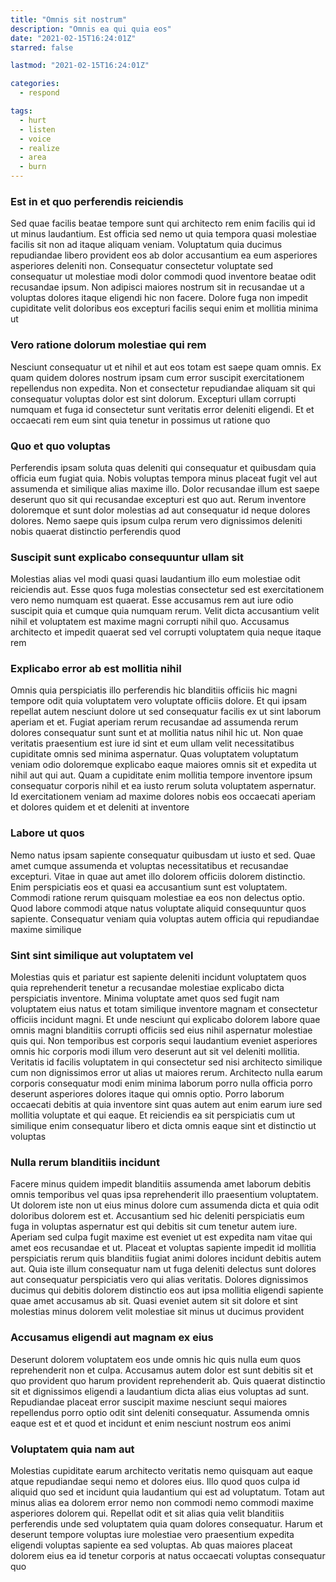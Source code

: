 ```yaml
---
title: "Omnis sit nostrum"
description: "Omnis ea qui quia eos"
date: "2021-02-15T16:24:01Z"
starred: false

lastmod: "2021-02-15T16:24:01Z"

categories:
  - respond

tags:
  - hurt
  - listen
  - voice
  - realize
  - area
  - burn
---
```




### Est in et quo perferendis reiciendis

Sed quae facilis beatae tempore sunt qui architecto rem enim facilis qui id ut minus laudantium. Est officia sed nemo ut quia tempora quasi molestiae facilis sit non ad itaque aliquam veniam. Voluptatum quia ducimus repudiandae libero provident eos ab dolor accusantium ea eum asperiores asperiores deleniti non. Consequatur consectetur voluptate sed consequatur ut molestiae modi dolor commodi quod inventore beatae odit recusandae ipsum. Non adipisci maiores nostrum sit in recusandae ut a voluptas dolores itaque eligendi hic non facere. Dolore fuga non impedit cupiditate velit doloribus eos excepturi facilis sequi enim et mollitia minima ut

### Vero ratione dolorum molestiae qui rem

Nesciunt consequatur ut et nihil et aut eos totam est saepe quam omnis. Ex quam quidem dolores nostrum ipsam cum error suscipit exercitationem repellendus non expedita. Non et consectetur repudiandae aliquam sit qui consequatur voluptas dolor est sint dolorum. Excepturi ullam corrupti numquam et fuga id consectetur sunt veritatis error deleniti eligendi. Et et occaecati rem eum sint quia tenetur in possimus ut ratione quo

### Quo et quo voluptas

Perferendis ipsam soluta quas deleniti qui consequatur et quibusdam quia officia eum fugiat quia. Nobis voluptas tempora minus placeat fugit vel aut assumenda et similique alias maxime illo. Dolor recusandae illum est saepe deserunt quo sit qui recusandae excepturi est quo aut. Rerum inventore doloremque et sunt dolor molestias ad aut consequatur id neque dolores dolores. Nemo saepe quis ipsum culpa rerum vero dignissimos deleniti nobis quaerat distinctio perferendis quod

### Suscipit sunt explicabo consequuntur ullam sit

Molestias alias vel modi quasi quasi laudantium illo eum molestiae odit reiciendis aut. Esse quos fuga molestias consectetur sed est exercitationem vero nemo numquam est quaerat. Esse accusamus rem aut iure odio suscipit quia et cumque quia numquam rerum. Velit dicta accusantium velit nihil et voluptatem est maxime magni corrupti nihil quo. Accusamus architecto et impedit quaerat sed vel corrupti voluptatem quia neque itaque rem

### Explicabo error ab est mollitia nihil

Omnis quia perspiciatis illo perferendis hic blanditiis officiis hic magni tempore odit quia voluptatem vero voluptate officiis dolore. Et qui ipsam repellat autem nesciunt dolore ut sed consequatur facilis ex ut sint laborum aperiam et et. Fugiat aperiam rerum recusandae ad assumenda rerum dolores consequatur sunt sunt et at mollitia natus nihil hic ut. Non quae veritatis praesentium est iure id sint et eum ullam velit necessitatibus cupiditate omnis sed minima aspernatur. Quas voluptatem voluptatum veniam odio doloremque explicabo eaque maiores omnis sit et expedita ut nihil aut qui aut. Quam a cupiditate enim mollitia tempore inventore ipsum consequatur corporis nihil et ea iusto rerum soluta voluptatem aspernatur. Id exercitationem veniam ad maxime dolores nobis eos occaecati aperiam et dolores quidem et et deleniti at inventore

### Labore ut quos

Nemo natus ipsam sapiente consequatur quibusdam ut iusto et sed. Quae amet cumque assumenda et voluptas necessitatibus et recusandae excepturi. Vitae in quae aut amet illo dolorem officiis dolorem distinctio. Enim perspiciatis eos et quasi ea accusantium sunt est voluptatem. Commodi ratione rerum quisquam molestiae ea eos non delectus optio. Quod labore commodi atque natus voluptate aliquid consequuntur quos sapiente. Consequatur veniam quia voluptas autem officia qui repudiandae maxime similique

### Sint sint similique aut voluptatem vel

Molestias quis et pariatur est sapiente deleniti incidunt voluptatem quos quia reprehenderit tenetur a recusandae molestiae explicabo dicta perspiciatis inventore. Minima voluptate amet quos sed fugit nam voluptatem eius natus et totam similique inventore magnam et consectetur officiis incidunt magni. Et unde nesciunt qui explicabo dolorem labore quae omnis magni blanditiis corrupti officiis sed eius nihil aspernatur molestiae quis qui. Non temporibus est corporis sequi laudantium eveniet asperiores omnis hic corporis modi illum vero deserunt aut sit vel deleniti mollitia. Veritatis id facilis voluptatem in qui consectetur sed nisi architecto similique cum non dignissimos error ut alias ut maiores rerum. Architecto nulla earum corporis consequatur modi enim minima laborum porro nulla officia porro deserunt asperiores dolores itaque qui omnis optio. Porro laborum occaecati debitis at quia inventore sint quas autem aut enim earum iure sed mollitia voluptate et qui eaque. Et reiciendis ea sit perspiciatis cum ut similique enim consequatur libero et dicta omnis eaque sint et distinctio ut voluptas

### Nulla rerum blanditiis incidunt

Facere minus quidem impedit blanditiis assumenda amet laborum debitis omnis temporibus vel quas ipsa reprehenderit illo praesentium voluptatem. Ut dolorem iste non ut eius minus dolore cum assumenda dicta et quia odit doloribus dolorem est et. Accusantium sed hic deleniti perspiciatis eum fuga in voluptas aspernatur est qui debitis sit cum tenetur autem iure. Aperiam sed culpa fugit maxime est eveniet ut est expedita nam vitae qui amet eos recusandae et ut. Placeat et voluptas sapiente impedit id mollitia perspiciatis rerum quis blanditiis fugiat animi dolores incidunt debitis autem aut. Quia iste illum consequatur nam ut fuga deleniti delectus sunt dolores aut consequatur perspiciatis vero qui alias veritatis. Dolores dignissimos ducimus qui debitis dolorem distinctio eos aut ipsa mollitia eligendi sapiente quae amet accusamus ab sit. Quasi eveniet autem sit sit dolore et sint molestias minus dolorem velit molestiae sit minus ut ducimus provident

### Accusamus eligendi aut magnam ex eius

Deserunt dolorem voluptatem eos unde omnis hic quis nulla eum quos reprehenderit non et culpa. Accusamus autem dolor est sunt debitis sit et quo provident quo harum provident reprehenderit ab. Quis quaerat distinctio sit et dignissimos eligendi a laudantium dicta alias eius voluptas ad sunt. Repudiandae placeat error suscipit maxime nesciunt sequi maiores repellendus porro optio odit sint deleniti consequatur. Assumenda omnis eaque est et et quod et incidunt et enim nesciunt nostrum eos animi

### Voluptatem quia nam aut

Molestias cupiditate earum architecto veritatis nemo quisquam aut eaque atque repudiandae sequi nemo et dolores eius. Illo quod quos culpa id aliquid quo sed et incidunt quia laudantium qui est ad voluptatum. Totam aut minus alias ea dolorem error nemo non commodi nemo commodi maxime asperiores dolorem qui. Repellat odit et sit alias quia velit blanditiis perferendis unde sed voluptatem quia quam dolores consequatur. Harum et deserunt tempore voluptas iure molestiae vero praesentium expedita eligendi voluptas sapiente ea sed voluptas. Ab quas maiores placeat dolorem eius ea id tenetur corporis at natus occaecati voluptas consequatur quo

